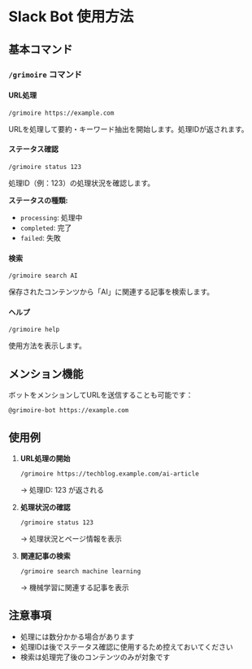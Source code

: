 # Slack Bot 使用方法

## 基本コマンド

### `/grimoire` コマンド

#### URL処理
```
/grimoire https://example.com
```
URLを処理して要約・キーワード抽出を開始します。処理IDが返されます。

#### ステータス確認
```
/grimoire status 123
```
処理ID（例：123）の処理状況を確認します。

**ステータスの種類:**
- `processing`: 処理中
- `completed`: 完了
- `failed`: 失敗

#### 検索
```
/grimoire search AI
```
保存されたコンテンツから「AI」に関連する記事を検索します。

#### ヘルプ
```
/grimoire help
```
使用方法を表示します。

## メンション機能

ボットをメンションしてURLを送信することも可能です：

```
@grimoire-bot https://example.com
```

## 使用例

1. **URL処理の開始**
   ```
   /grimoire https://techblog.example.com/ai-article
   ```
   → 処理ID: 123 が返される

2. **処理状況の確認**
   ```
   /grimoire status 123
   ```
   → 処理状況とページ情報を表示

3. **関連記事の検索**
   ```
   /grimoire search machine learning
   ```
   → 機械学習に関連する記事を表示

## 注意事項

- 処理には数分かかる場合があります
- 処理IDは後でステータス確認に使用するため控えておいてください
- 検索は処理完了後のコンテンツのみが対象です